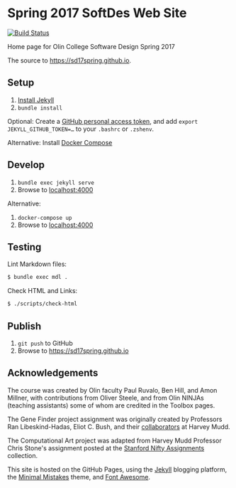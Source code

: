 # Spring 2017 SoftDes Web Site

[![Build Status](https://travis-ci.org/sd17spring/sd17spring.github.io.svg?branch=master)](https://travis-ci.org/sd17spring/sd17spring.github.io)

Home page for Olin College Software Design Spring 2017

The source to <https://sd17spring.github.io>.

## Setup

1. [Install Jekyll](https://jekyllrb.com/docs/installation/)
2. `bundle install`

Optional: Create a [GitHub personal access token](https://github.com/settings/tokens),
and add `export JEKYLL_GITHUB_TOKEN=…` to your `.bashrc` or `.zshenv`.

Alternative: Install [Docker Compose](https://docs.docker.com/compose/install/)

## Develop

1. `bundle exec jekyll serve`
2. Browse to [localhost:4000](http://localhost:4000)

Alternative:

1. `docker-compose up`
2. Browse to [localhost:4000](http://localhost:4000)

## Testing

Lint Markdown files:

```bash
$ bundle exec mdl .
```

Check HTML and Links:

```bash
$ ./scripts/check-html
```

## Publish

1. `git push` to GitHub
2. Browse to <https://sd17spring.github.io>

## Acknowledgements

The course was created by Olin faculty Paul Ruvalo, Ben Hill, and Amon Millner, with contributions from
Oliver Steele, and from Olin NINJAs (teaching assistants) some of whom are credited in the Toolbox pages.

The Gene Finder project assignment was originally created by Professors Ran Libeskind-Hadas, Eliot C. Bush, and their [collaborators](https://www.cs.hmc.edu/twiki/bin/view/CS6/GreenAcknowledgements) at Harvey Mudd.

The Computational Art project was adapted from Harvey Mudd Professor Chris Stone's assignment posted at the
[Stanford Nifty Assignments ](http://nifty.stanford.edu/) collection.

This site is hosted on the GitHub Pages, using the [Jekyll](http://jekyllrb.com) blogging platform, the [Minimal Mistakes](https://mmistakes.github.io/minimal-mistakes/) theme,
and [Font Awesome](http://fontawesome.io).

